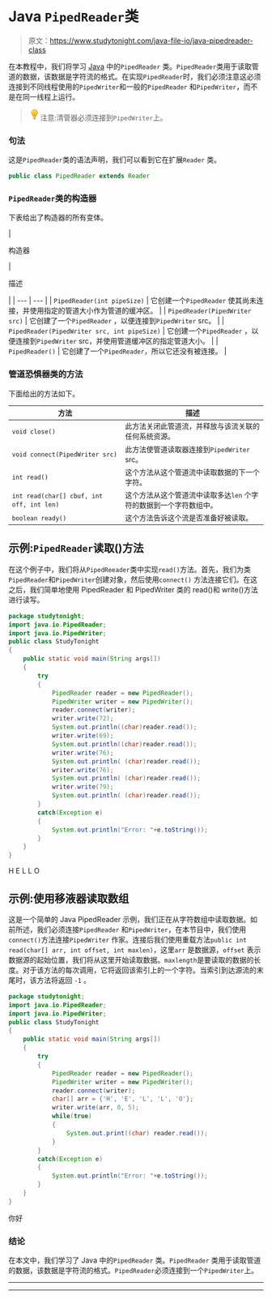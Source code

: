 # Java `PipedReader`类

> 原文：<https://www.studytonight.com/java-file-io/java-pipedreader-class>

在本教程中，我们将学习 [Java](https://www.studytonight.com/java/) 中的`PipedReader` 类。`PipedReader`类用于读取管道的数据，该数据是字符流的格式。在实现`PipedReader`时，我们必须注意这必须连接到不同线程使用的`PipedWriter`和一般的`PipedReader` 和`PipedWriter`，而不是在同一线程上运行。

> ![enlightened](img/bcefbc0bebd753ed2a05f55c0b74d9f0.png "enlightened")注意:清管器必须连接到`PipedWriter`上。

### 句法

这是`PipedReader`类的语法声明，我们可以看到它在扩展`Reader` 类。

```java
public class PipedReader extends Reader
```

### `PipedReader`类的构造器

下表给出了构造器的所有变体。

| 

构造器

 | 

描述

 |
| --- | --- |
| `PipedReader(int pipeSize)` | 它创建一个`PipedReader` 使其尚未连接，并使用指定的管道大小作为管道的缓冲区。 |
| `PipedReader(PipedWriter src)` | 它创建了一个`PipedReader` ，以便连接到`PipedWriter` src。 |
| `PipedReader(PipedWriter src, int pipeSize)` | 它创建一个`PipedReader` ，以便连接到`PipedWriter` src，并使用管道缓冲区的指定管道大小。 |
| `PipedReader()` | 它创建了一个`PipedReader`，所以它还没有被连接。 |

### 管道恐惧器类的方法

下面给出的方法如下。

| 方法 | 描述 |
| --- | --- |
| `void close()` | 此方法关闭此管道流，并释放与该流关联的任何系统资源。 |
| `void connect(PipedWriter src)` | 此方法使管道读取器连接到`PipedWriter` src。 |
| `int read()` | 这个方法从这个管道流中读取数据的下一个字符。 |
| `int read(char[] cbuf, int off, int len)` | 这个方法从这个管道流中读取多达`len` 个字符的数据到一个字符数组中。 |
| `boolean ready()` | 这个方法告诉这个流是否准备好被读取。 |

## 示例:`PipedReader`读取()方法

在这个例子中，我们将从`PipedReeader`类中实现`read()`方法。首先，我们为类`PipedReader`和`PipedWriter`创建对象，然后使用`connect()` 方法连接它们。在这之后，我们简单地使用 PipedReader 和 PipedWriter 类的 read()和 write()方法进行读写。

```java
package studytonight;
import java.io.PipedReader;
import java.io.PipedWriter;
public class StudyTonight 
{
	public static void main(String args[])
	{
		try
		{
			PipedReader reader = new PipedReader(); 
			PipedWriter writer = new PipedWriter(); 
			reader.connect(writer); 			
			writer.write(72); 
			System.out.println((char)reader.read()); 
			writer.write(69); 
			System.out.println((char)reader.read()); 
			writer.write(76); 
			System.out.println( (char)reader.read());   
			writer.write(76); 
			System.out.println( (char)reader.read());   
			writer.write(79); 
			System.out.println( (char)reader.read());   
		}
		catch(Exception e)
		{
			System.out.println("Error: "+e.toString());
		}
	}
} 
```

H
E
L
L
O

## 示例:使用移液器读取数组

这是一个简单的 Java PipedReader 示例，我们正在从字符数组中读取数据。如前所述，我们必须连接`PipedReader` 和`PipedWriter`，在本节目中，我们使用`connect()`方法连接`PipedWriter` 作家。连接后我们使用重载方法`public int read(char[] arr, int offset, int maxlen)`，这里`arr` 是数据源，`offset` 表示数据源的起始位置，我们将从这里开始读取数据。`maxlength`是要读取的数据的长度。对于该方法的每次调用，它将返回该索引上的一个字符。当索引到达源流的末尾时，该方法将返回 ``-1`` 。

```java
package studytonight;
import java.io.PipedReader;
import java.io.PipedWriter;
public class StudyTonight 
{
	public static void main(String args[])
	{
		try
		{
			PipedReader reader = new PipedReader(); 
			PipedWriter writer = new PipedWriter(); 
			reader.connect(writer); 
			char[] arr = {'H', 'E', 'L', 'L', 'O'}; 
			writer.write(arr, 0, 5); 
			while(true) 
			{ 
				System.out.print((char) reader.read());           
			} 
		}
		catch(Exception e)
		{
			System.out.println("Error: "+e.toString());
		}
	}
} 
```

你好

### 结论

在本文中，我们学习了 Java 中的`PipedReader` 类。`PipedReader` 类用于读取管道的数据，该数据是字符流的格式。`PipedReader`必须连接到一个`PipedWriter`上。

* * *

* * *
